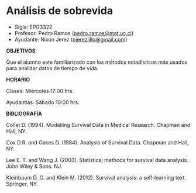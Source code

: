 # Análisis de sobrevida

+ Sigla: EPG3322
+ Profesor: Pedro Ramos (pedro.ramos@mat.uc.cl)
+ Ayudante: Nixon Jerez (njerezlillo@gmail.com)

**OBJETIVOS**

Que el alumno este familiarizado con los métodos estadísticos más usados para analizar datos de tiempo de vida.

**HORARIO**

Clases: Miércoles 17:00 hrs.

Ayudantías: Sábado 10:00 hrs.

**BIBLIOGRAFÍA**

Collet D. (1994). Modelling Survival Data in Medical Research. Chapman and Hall, NY.

Cox D.R. and Oakes D. (1984). Analysis of Survival Data. Chapman and Hall, NY.

Lee E. T. and Wang J. (2003). Statistical methods for survival data analysis. John Wiley & Sons. NJ.

Kleinbaum D. G. and Klein M. (2012). Survival analysis: a self-learning text. Springer, NY.

